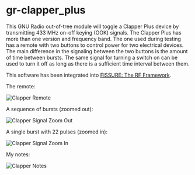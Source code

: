 # gr-clapper_plus

This GNU Radio out-of-tree module will toggle a Clapper Plus device by transmitting 433 MHz on-off keying (OOK) signals. The Clapper Plus has more than one version and frequency band. The one used during testing has a remote with two buttons to control power for two electrical devices. The main difference in the signaling between the two buttons is the amount of time between bursts. The same signal for turning a switch on can be used to turn it off as long as there is a sufficient time interval between them.

This software has been integrated into [FISSURE: The RF Framework](https://github.com/ainfosec/FISSURE).

The remote: 

![Clapper Remote](/examples/Clapper_Plus_915_Remote.png)

A sequence of bursts (zoomed out):

![Clapper Signal Zoom Out](/examples/Clapper_Plus_433_time.png)

A single burst with 22 pulses (zoomed in):

![Clapper Signal Zoom In](/examples/Clapper_Plus_433_zoom.png)

My notes:

![Clapper Notes](/examples/Clapper_Plus_433.png)

